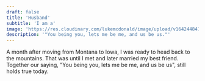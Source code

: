 ```yaml
---
draft: false
title: 'Husband'
subtitle: 'I am a'
image: 'https://res.cloudinary.com/lukemcdonald/image/upload/v1642448418/lukemcdonald-com/luke-heather_d8ydxs.jpg'
description: '"You being you, lets me be me, and us be us."'
---
```


A month after moving from Montana to Iowa, I was ready to head back to the
mountains. That was until I met and later married my best friend. Together our
saying, "You being you, lets me be me, and us be us", still holds true today.
